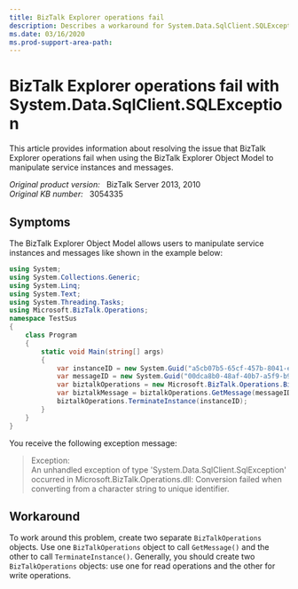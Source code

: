 ```yaml
---
title: BizTalk Explorer operations fail
description: Describes a workaround for System.Data.SqlClient.SQLException error message while performing BizTalk Explorer operations.  
ms.date: 03/16/2020
ms.prod-support-area-path:
---
```

# BizTalk Explorer operations fail with System.Data.SqlClient.SQLException

This article provides information about resolving the issue that BizTalk Explorer operations fail when using the BizTalk Explorer Object Model to manipulate service instances and messages.

_Original product version:_ &nbsp; BizTalk Server 2013, 2010  
_Original KB number:_ &nbsp; 3054335

## Symptoms

The BizTalk Explorer Object Model allows users to manipulate service instances and messages like shown in the example below:

```csharp
using System;
using System.Collections.Generic;
using System.Linq;
using System.Text;
using System.Threading.Tasks;
using Microsoft.BizTalk.Operations;
namespace TestSus
{
    class Program
    {
        static void Main(string[] args)
        {
            var instanceID = new System.Guid("a5cb07b5-65cf-457b-8041-eee7463af564");
            var messageID = new System.Guid("00dca8b0-48af-40b7-a5f9-b91da7d66617");
            var biztalkOperations = new Microsoft.BizTalk.Operations.BizTalkOperations();
            var biztalkMessage = biztalkOperations.GetMessage(messageID, instanceID);
            biztalkOperations.TerminateInstance(instanceID);
        }
    }
}
```

You receive the following exception message:

> Exception:  
> An unhandled exception of type 'System.Data.SqlClient.SqlException' occurred in Microsoft.BizTalk.Operations.dll: Conversion failed when converting from a character string to unique identifier.

## Workaround

To work around this problem, create two separate `BizTalkOperations` objects. Use one `BizTalkOperations` object to call `GetMessage()` and the other to call `TerminateInstance()`. Generally, you should create two `BizTalkOperations` objects: use one for read operations and the other for write operations.
